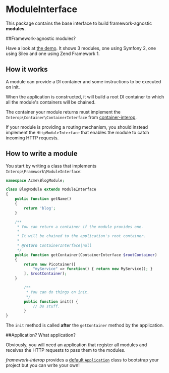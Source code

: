 ModuleInterface
===============

This package contains the base interface to build framework-agnostic **modules**.

##Framework-agnostic modules?

Have a look at [the demo](http://github.com/framework-interop/framework-interop-demo).
It shows 3 modules, one using Symfony 2, one using Silex and one using Zend Framework 1.

## How it works

A module can provide a DI container and some instructions to be executed on init.

When the application is constructed, it will build a root DI container to which all the
module's containers will be chained.

The container your module returns must implement the `Interop\Container\ContainerInterface`
from [container-interop](http://github.com/container-interop/container-interop).


If your module is providing a routing mechanism, you should instead implement the
`HttpModuleInterface` that enables the module to catch incoming HTTP requests.

## How to write a module

You start by writing a class that implements `Interop\Framework\ModuleInterface`:

```php
namespace Acme\BlogModule;

class BlogModule extends ModuleInterface
{
    public function getName()
    {
        return 'blog';
    }

    /**
     * You can return a container if the module provides one.
     *
     * It will be chained to the application's root container.
     *
     * @return ContainerInterface|null
     */
    public function getContainer(ContainerInterface $rootContainer)
    {
        return new Picotainer([
            "myService" => function() { return new MyService(); }
        ], $rootContainer);
    }

		/**
		 * You can do things on init.
		 */
		public function init() {
		    // Do stuff.
		}
}
```

The `init` method is called **after** the `getContainer` method by the application.

##Application? What application?

Obviously, you will need an application that register all modules and receives the
HTTP requests to pass them to the modules.

*framework-interop* provides a [default `Application`](http://github.com/framework-interop/application) class to bootstrap your project
but you can write your own!
